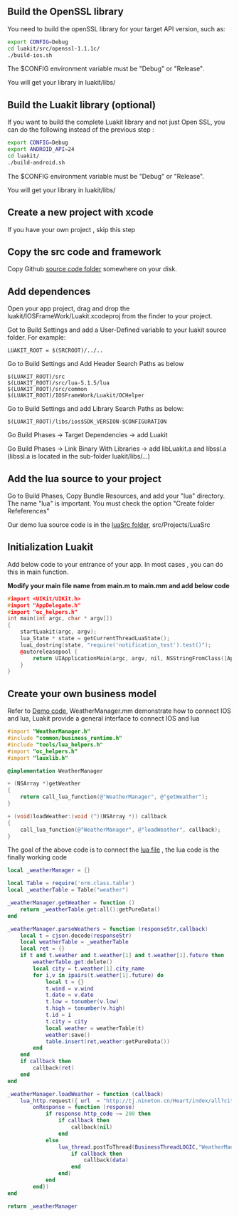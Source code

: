 
Build the OpenSSL library
-------------------------
You need to build the openSSL library for your target API version, such as:

```sh
export CONFIG=Debug
cd luakit/src/openssl-1.1.1c/
./build-ios.sh
```

The $CONFIG environment variable must be "Debug" or "Release".

You will get your library in luakit/libs/


Build the Luakit library (optional)
-----------------------------------
If you want to build the complete Luakit library and not just Open SSL, you can do the following instead of the previous step :

```sh
export CONFIG=Debug
export ANDROID_API=24
cd luakit/
./build-android.sh
```

The $CONFIG environment variable must be "Debug" or "Release".

You will get your library in luakit/libs/

Create a new project with xcode
-------------------------------
If you have your own project , skip this step


Copy the src code and framework
-------------------------------
Copy Github [source code folder](../../../..) somewhere on your disk.

Add dependences
---------------
Open your app project,  drag and drop the luakit/IOSFrameWork/Luakit.xcodeproj from the finder to your project.

Got to Build Settings and add a User-Defined variable to your luakit source folder.
For example:
```
LUAKIT_ROOT = $(SRCROOT)/../..
```

Go to Build Settings and Add Header Search Paths as below

```
$(LUAKIT_ROOT)/src
$(LUAKIT_ROOT)/src/lua-5.1.5/lua
$(LUAKIT_ROOT)/src/common
$(LUAKIT_ROOT)/IOSFrameWork/Luakit/OCHelper
```

Go to Build Settings and add Library Search Paths as below:
```
$(LUAKIT_ROOT)/libs/ios$SDK_VERSION-$CONFIGURATION
```

Go Build Phases -> Target Dependencies -> add Luakit

Go Build Phases -> Link Binary With Libraries -> add libLuakit.a and libssl.a (libssl.a is located in the sub-folder luakit/libs/...)

Add the lua source to your project
----------------------------------
Go to Build Phases, Copy Bundle Resources, and add your "lua" directory. The name "lua" is important. You must check the option "Create folder Refeferences"

Our demo lua source code is in the [luaSrc folder](https://github.com/williamwen1986/Luakit/tree/master/LuaKitProject/src/Projects/LuaSrc), src/Projects/LuaSrc

Initialization Luakit
---------------------
Add below code to your entrance of your app. In most cases , you can do this in main function.

 __Modify your main file name from main.m to main.mm and add below code__

```c++
#import <UIKit/UIKit.h>
#import "AppDelegate.h"
#import "oc_helpers.h"
int main(int argc, char * argv[])
{
    startLuakit(argc, argv);
    lua_State * state = getCurrentThreadLuaState();
    luaL_dostring(state, "require('notification_test').test()");
    @autoreleasepool {
        return UIApplicationMain(argc, argv, nil, NSStringFromClass([AppDelegate class]));
    }
}
```

Create your own business model
-----------------------------
Refer to [Demo code](https://github.com/williamwen1986/Luakit/blob/master/LuaKitProject/IOS%20Demo/WeatherTest/WeatherTest/WeatherManager.mm), WeatherManager.mm  demonstrate how to connect IOS and lua, Luakit provide a general interface to connect IOS and lua

```objective-c
#import "WeatherManager.h"
#include "common/business_runtime.h"
#include "tools/lua_helpers.h"
#import "oc_helpers.h"
#import "lauxlib.h"

@implementation WeatherManager

+ (NSArray *)getWeather
{
    return call_lua_function(@"WeatherManager", @"getWeather");
}

+ (void)loadWeather:(void (^)(NSArray *)) callback
{
    call_lua_function(@"WeatherManager", @"loadWeather", callback);
}
```

The goal of the above code is to connect the [lua file](https://github.com/williamwen1986/Luakit/blob/master/LuaKitProject/src/Projects/LuaSrc/WeatherManager.lua) , the lua code is the finally working code

```lua
local _weatherManager = {}

local Table = require('orm.class.table')
local _weatherTable = Table("weather")

_weatherManager.getWeather = function ()
	return _weatherTable.get:all():getPureData()
end

_weatherManager.parseWeathers = function (responseStr,callback)
	local t = cjson.decode(responseStr)
	local weatherTable = _weatherTable
	local ret = {}
	if t and t.weather and t.weather[1] and t.weather[1].future then
		weatherTable.get:delete()
		local city = t.weather[1].city_name
		for i,v in ipairs(t.weather[1].future) do
			local t = {}
			t.wind = v.wind
			t.date = v.date
			t.low = tonumber(v.low)
			t.high = tonumber(v.high)
			t.id = i
			t.city = city
			local weather = weatherTable(t)
			weather:save()
			table.insert(ret,weather:getPureData())
		end
	end
	if callback then
		callback(ret)
	end
end

_weatherManager.loadWeather = function (callback)
	lua_http.request({ url  = "http://tj.nineton.cn/Heart/index/all?city=CHSH000000",
		onResponse = function (response)
			if response.http_code ~= 200 then
				if callback then
					callback(nil)
				end
			else
				lua_thread.postToThread(BusinessThreadLOGIC,"WeatherManager","parseWeathers",response.response,function(data)
					if callback then
						callback(data)
					end
				end)
			end
		end})
end

return _weatherManager
```
